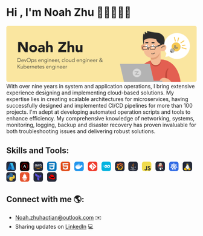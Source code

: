 # Hi , I'm Noah Zhu 👋🏻👨🏻‍💻

<img src=assests\images\banner.png alt="banner-noah">
With over nine years in system and application operations, I bring extensive experience designing and implementing cloud-based solutions. My expertise lies in creating scalable architectures for microservices, having successfully designed and implemented CI/CD pipelines for more than 100 projects. I'm adept at developing automated operation scripts and tools to enhance efficiency. My comprehensive knowledge of networking, systems, monitoring, logging, backup and disaster recovery has proven invaluable for both troubleshooting issues and delivering robust solutions.

## Skills and Tools:
<img src=assests\images\Azure-Dark.svg alt="azure" height="25">&ensp;
<img src=assests\images\Ansible.svg alt="ansible" height="25">&ensp;
<img src=assests\images\AWS-Dark.svg alt="aws" height="25">&ensp;
<img src=assests\images\CSS.svg alt="css" height="25">&ensp;
<img src=assests\images\HTML.svg alt="html" height="25">&ensp;
<img src=assests\images\Docker.svg alt="docker" height="25">&ensp;
<img src=assests\images\Git.svg alt="git" height="25">&ensp;
<img src=assests\images\GoLang.svg alt="go" height="25">&ensp;
<img src=assests\images\Grafana-Dark.svg alt="Grafana" height="25">&ensp;
<img src=assests\images\Java-Dark.svg alt="Java" height="25">&ensp;
<img src=assests\images\JavaScript.svg alt="JavaScript" height="25">&ensp;
<img src=assests\images\Jenkins-Dark.svg alt="Jenkins" height="25">&ensp;
<img src=assests\images\Kubernetes.svg alt="Kubernetes" height="25">&ensp;
<img src=assests\images\Linux-Dark.svg alt="Linux" height="25">&ensp;
<img src=assests\images\Python-Dark.svg alt="Python" height="25">&ensp;
<img src=assests\images\Prometheus.svg alt="Prometheus" height="25">&ensp;
<img src=assests\images\Terraform-Dark.svg alt="Terraform" height="25">&ensp;
<img src=assests\images\RedHat-Dark.svg alt="RedHat" height="25">&ensp;

## Connect with me 🌎:
- Noah.zhuhaotian@outlook.com ✉️
- Sharing updates on [LinkedIn](www.linkedin.com/in/noah-zhu) 💻





